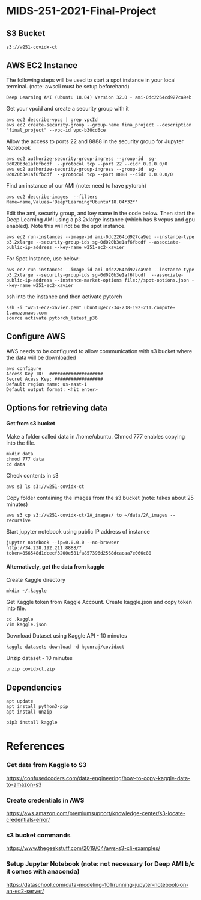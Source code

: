 # MIDS-251-2021-Final-Project

## S3 Bucket
```
s3://w251-covidx-ct
```

## AWS EC2 Instance
The following steps will be used to start a spot instance in your local terminal. (note: awscli must be setup beforehand)
```
Deep Learning AMI (Ubuntu 18.04) Version 32.0 - ami-0dc2264cd927ca9eb
```
Get your vpcid and create a security group with it
```
aws ec2 describe-vpcs | grep vpcId
aws ec2 create-security-group --group-name fina_project --description "final_project" --vpc-id vpc-b30cd6ce
```
Allow the access to ports 22 and 8888 in the security group for Jupyter Notebook
```
aws ec2 authorize-security-group-ingress --group-id  sg-0d020b3e1af6fbcdf  --protocol tcp --port 22 --cidr 0.0.0.0/0
aws ec2 authorize-security-group-ingress --group-id  sg-0d020b3e1af6fbcdf  --protocol tcp --port 8888 --cidr 0.0.0.0/0
```

Find an instance of our AMI (note: need to have pytorch)
```
aws ec2 describe-images  --filters  Name=name,Values='Deep*Learning*Ubuntu*18.04*32*'
```

Edit the ami, security group, and key name in the code below.  Then start the Deep Learning AMI using a p3.2xlarge instance (which has 8 vcpus and gpu enabled).  Note this will not be the spot instance.
```
aws ec2 run-instances --image-id ami-0dc2264cd927ca9eb --instance-type p3.2xlarge --security-group-ids sg-0d020b3e1af6fbcdf --associate-public-ip-address --key-name w251-ec2-xavier
```
For Spot Instance, use below:
```
aws ec2 run-instances --image-id ami-0dc2264cd927ca9eb --instance-type p3.2xlarge --security-group-ids sg-0d020b3e1af6fbcdf  --associate-public-ip-address --instance-market-options file://spot-options.json --key-name w251-ec2-xavier

```

ssh into the instance and then activate pytorch
```
ssh -i "w251-ec2-xavier.pem" ubuntu@ec2-34-238-192-211.compute-1.amazonaws.com
source activate pytorch_latest_p36
```
## Configure AWS
AWS needs to be configured to allow communication with s3 bucket where the data will be downloaded
```
aws configure 
Access Key ID:  ####################
Secret Acess Key: ##################
Default region name: us-east-1
Default output format: <hit enter>
```

## Options for retrieving data
#### Get from s3 bucket 

Make a folder called data in /home/ubuntu.  Chmod 777 enables copying into the file.
```
mkdir data
chmod 777 data
cd data
```
Check contents in s3
```
aws s3 ls s3://w251-covidx-ct
```

Copy folder containing the images from the s3 bucket (note: takes about 25 minutes)
```
aws s3 cp s3://w251-covidx-ct/2A_images/ to ~/data/2A_images --recursive
```

Start jupyter notebook using public IP address of instance
```
jupyter notebook --ip=0.0.0.0 --no-browser
http://34.238.192.211:8888/?token=856548d1dcecf3200e581fa857396d2568dcacaa7e066c80
```
#### Alternatively, get the data from kaggle

Create Kaggle directory
```
mkdir ~/.kaggle
```

Get Kaggle token from Kaggle Account.  Create kaggle.json and copy token into file.
```
cd .kaggle
vim kaggle.json
```

Download Dataset using Kaggle API - 10 minutes 
```
kaggle datasets download -d hgunraj/covidxct
```

Unzip dataset - 10 minutes
```
unzip covidxct.zip
```

## Dependencies
```
apt update
apt install python3-pip
apt install unzip

pip3 install kaggle
```




# References

### Get data from Kaggle to S3
https://confusedcoders.com/data-engineering/how-to-copy-kaggle-data-to-amazon-s3

### Create credentials in AWS
https://aws.amazon.com/premiumsupport/knowledge-center/s3-locate-credentials-error/

### s3 bucket commands
https://www.thegeekstuff.com/2019/04/aws-s3-cli-examples/

### Setup Jupyter Notebook (note: not necessary for Deep AMI b/c it comes with anaconda)
https://dataschool.com/data-modeling-101/running-jupyter-notebook-on-an-ec2-server/
